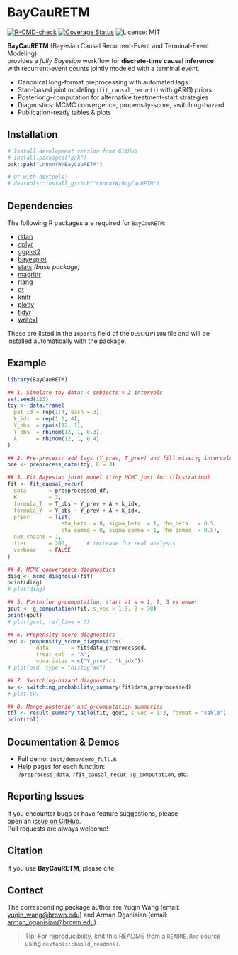 BayCauRETM
================

<!-- badges: start -->

[![R-CMD-check](https://github.com/LnnnnYW/BayCauRETM/actions/workflows/coverage.yaml/badge.svg)](https://github.com/LnnnnYW/BayCauRETM/actions/workflows/coverage.yaml)
[![Coverage
Status](https://coveralls.io/repos/github/LnnnnYW/BayCauRETM/badge.svg)](https://coveralls.io/github/LnnnnYW/BayCauRETM)
![License: MIT](https://img.shields.io/badge/License-MIT-blue.svg)
<!-- badges: end -->

**BayCauRETM** (Bayesian Causal Recurrent-Event and Terminal-Event
Modeling)  
provides a *fully Bayesian* workflow for **discrete-time causal
inference**  
with recurrent-event counts jointly modeled with a terminal event.

- Canonical long-format preprocessing with automated lags  
- Stan-based joint modeling (`fit_causal_recur()`) with gAR(1) priors  
- Posterior *g*-computation for alternative treatment-start strategies  
- Diagnostics: MCMC convergence, propensity-score, switching-hazard  
- Publication-ready tables & plots

## Installation

``` r
# Install development version from GitHub
# install.packages("pak")
pak::pak("LnnnnYW/BayCauRETM")

# Or with devtools:
# devtools::install_github("LnnnnYW/BayCauRETM")
```

## Dependencies

The following R packages are required for `BayCauRETM`:

- [rstan](https://cran.r-project.org/package=rstan)
- [dplyr](https://cran.r-project.org/package=dplyr)
- [ggplot2](https://cran.r-project.org/package=ggplot2)
- [bayesplot](https://cran.r-project.org/package=bayesplot)
- [stats](https://stat.ethz.ch/R-manual/R-devel/library/stats/html/00Index.html)
  *(base package)*
- [magrittr](https://cran.r-project.org/package=magrittr)
- [rlang](https://cran.r-project.org/package=rlang)
- [gt](https://cran.r-project.org/package=gt)
- [knitr](https://cran.r-project.org/package=knitr)
- [plotly](https://cran.r-project.org/package=plotly)
- [tidyr](https://cran.r-project.org/package=tidyr)
- [writexl](https://cran.r-project.org/package=writexl)

These are listed in the `Imports` field of the `DESCRIPTION` file and
will be installed automatically with the package.

## Example

``` r
library(BayCauRETM)

## 1. Simulate toy data: 4 subjects × 3 intervals
set.seed(123)
toy <- data.frame(
  pat_id = rep(1:4, each = 3),
  k_idx  = rep(1:3, 4),
  Y_obs  = rpois(12, 1),
  T_obs  = rbinom(12, 1, 0.3),
  A      = rbinom(12, 1, 0.4)
)

## 2. Pre-process: add lags (Y_prev, T_prev) and fill missing intervals
pre <- preprocess_data(toy, K = 3)

## 3. Fit Bayesian joint model (tiny MCMC just for illustration)
fit <- fit_causal_recur(
  data       = pre$processed_df,
  K          = 3,
  formula_T  = T_obs ~ Y_prev + A + k_idx,
  formula_Y  = Y_obs ~ Y_prev + A + k_idx,
  prior      = list(
                 eta_beta  = 0, sigma_beta  = 1, rho_beta   = 0.5,
                 eta_gamma = 0, sigma_gamma = 1, rho_gamma  = 0.5),
  num_chains = 1,
  iter       = 200,      # increase for real analysis
  verbose    = FALSE
)

## 4. MCMC convergence diagnostics
diag <- mcmc_diagnosis(fit)
print(diag)
# plot(diag)

## 5. Posterior g-computation: start at s = 1, 2, 3 vs never
gout <- g_computation(fit, s_vec = 1:3, B = 30)
print(gout)
# plot(gout, ref_line = 0)

## 6. Propensity-score diagnostics
psd <- propensity_score_diagnostics(
         data       = fit$data_preprocessed,
         treat_col  = "A",
         covariates = c("Y_prev", "k_idx"))
# plot(psd, type = "histogram")

## 7. Switching-hazard diagnostics
sw <- switching_probability_summary(fit$data_preprocessed)
# plot(sw)

## 8. Merge posterior and g-computation summaries
tbl <- result_summary_table(fit, gout, s_vec = 1:3, format = "kable")
print(tbl)
```

## Documentation & Demos

- Full demo: `inst/demo/demo_full.R`
- Help pages for each function:  
  `?preprocess_data`, `?fit_causal_recur`, `?g_computation`, etc.

## Reporting Issues

If you encounter bugs or have feature suggestions, please  
open an [issue on
GitHub](https://github.com/LnnnnYW/BayCauRETM/issues).  
Pull requests are always welcome!

## Citation

If you use **BayCauRETM**, please cite:

## Contact

The corresponding package author are Yuqin Wang (email:
<yuqin_wang@brown.edu>) and Arman Oganisian (email:
<arman_oganisian@brown.edu>).

> Tip: For reproducibility, knit this README from a `README.Rmd`
> source  
> using `devtools::build_readme()`.
